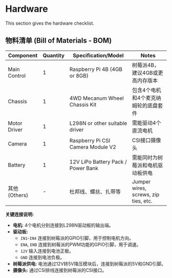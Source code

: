 # Hardware

This section gives the hardware checklist.

## 物料清单 (Bill of Materials - BOM)

|Component       |Quantity| Specification/Model      | Notes                              |
| ---------------------- | --------------- | --------------------------------------- | ------------------------------------------ |
| Main Control  | 1               | Raspberry Pi 4B (4GB or 8GB)            | 树莓派4B，建议4GB或更高内存版本            |
| Chassis      | 1               | 4WD Mecanum Wheel Chassis Kit           | 包含4个电机和4个麦克纳姆轮的底盘套件       |
| Motor Driver | 1               | L298N or other suitable driver          | 需能驱动4个直流电机                      |
| Camera        | 1               | Raspberry Pi CSI Camera Module V2       | CSI接口摄像头                            |
| Battery         | 1               | 12V LiPo Battery Pack / Power Bank      | 需能同时为树莓派和电机驱动板供电           |
| 其他 (Others)          | -               | 杜邦线、螺丝、扎带等                    | Jumper wires, screws, zip ties, etc.     |


**关键连接说明:**
- **电机:** 4个电机分别连接到L298N驱动板的输出端。
- **驱动板:**
    - `IN1`-`IN4` 连接到树莓派的GPIO引脚，用于控制电机方向。
    - `ENA`, `ENB` 连接到树莓派的PWM功能的GPIO引脚，用于调速。
    - `12V` 输入连接到电池正极。
    - `GND` 连接到电池负极。
- **树莓派供电:** 电池通过12V转5V降压模块后，连接到树莓派的5V和GND引脚。
- **摄像头:** 通过CSI排线连接到树莓派的CSI接口。